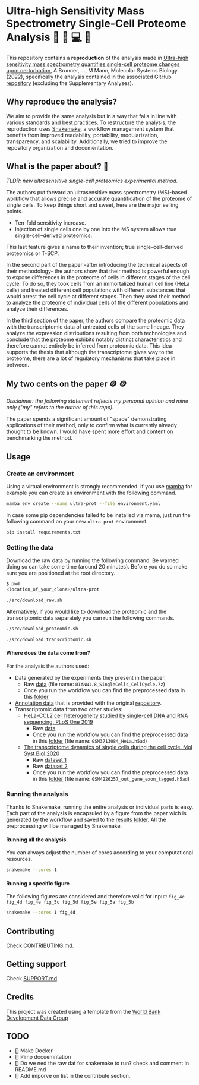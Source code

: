 # Ultra-high Sensitivity Mass Spectrometry Single-Cell Proteome Analysis 🔬 🧬 💻 🧪

This repository contains a **reproduction** of the analysis made in [Ultra-high sensitivity mass spectrometry quantifies single-cell proteome changes upon perturbation](https://doi.org/10.15252/msb.202110798), A Brunner, ..., M Mann, Molecular Systems Biology (2022), specifically the analysis contained in the associated GitHub [repository](https://github.com/theislab/singlecell_proteomics) (excluding the Supplementary Analyses).

## Why reproduce the analysis?

We aim to provide the same analysis but in a way that falls in line with various standards and best practices. To restructure the analysis, the reproduction uses [Snakemake](https://snakemake.readthedocs.io/en/stable/), a workflow management system that benefits from improved readability, portability, modularization, transparency, and scalability. Additionally, we tried to improve the repository organization and documentation.

## What is the paper about? 📖

*TLDR: new ultrasensitive single-cell proteomics experimental method.*

The authors put forward an ultrasensitive mass spectrometry (MS)-based workflow that allows precise and accurate quantification of the proteome of single cells. To keep things short and sweet, here are the major selling points.

- Ten-fold sensitivity increase.
- Injection of single cells one by one into the MS system allows true single-cell–derived proteomics.

This last feature gives a name to their invention; true single-cell–derived proteomics or T-SCP.

In the second part of the paper -after introducing the technical aspects of their methodology- the authors show that their method is powerful enough to expose differences in the proteome of cells in different stages of the cell cycle. To do so, they took cells from an immortalized human cell line (HeLa cells) and treated different cell populations with different substances that would arrest the cell cycle at different stages. Then they used their method to analyze the proteome of individual cells of the different populations and analyze their differences.

In the third section of the paper, the authors compare the proteomic data with the transcriptomic data of untreated cells of the same lineage. They analyze the expression distributions resulting from both technologies and conclude that the proteome exhibits notably distinct characteristics and therefore cannot entirely be inferred from proteomic data. This idea supports the thesis that although the transcriptome gives way to the proteome, there are a lot of regulatory mechanisms that take place in between.

## My two cents on the paper 🪙 🪙

*Disclaimer: the following statement reflects my personal opinion and mine only ("my" refers to the author of this repo).*

The paper spends a significant amount of "space" demonstrating applications of their method, only to confirm what is currently already thought to be known. I would have spent more effort and content on benchmarking the method.

## Usage

### Create an environment

Using a virtual environment is strongly recommended. If you use [mamba](https://mamba.readthedocs.io/en/latest/) for example you can create an environment with the following command.

```sh
mamba env create --name ultra-prot --file environment.yaml
```

In case some pip dependencies failed to be installed via mama, just run the following command on your new `ultra-prot` environment.

```sh
pip install requirements.txt
```

### Getting the data

Download the raw data by running the following command. Be warned doing so can take some time (around 20 minutes). Before you do so make sure you are positioned at the root directory.

```sh
$ pwd
<location_of_your_clone>/ultra-prot
```

```sh
./src/download_raw.sh
```

Alternatively, if you would like to download the proteomic and the transcriptomic data separately you can run the following commands.

```sh
./src/download_proteomic.sh
```

```sh
./src/download_transcriptomic.sh
```

#### Where does the data come from?

For the analysis the authors used:

- Data generated by the experiments they present in the paper.
  - Raw [data](https://www.ebi.ac.uk/pride/archive/projects/PXD024043) (file name: `DIANN1.8_SingleCells_CellCycle.7z`)
  - Once you run the workflow you can find the preprocessed data in this [folder](.github/data/preprocessed/proteomic)
- [Annotation data](.github/data/preprocessed/other) that is provided with the original [repository](https://github.com/theislab/singlecell_proteomics).
- Transcriptomic data from two other studies:
  - [HeLa-CCL2 cell heterogeneity studied by single-cell DNA and RNA sequencing. PLoS One 2019](https://doi.org/10.1371/journal.pone.0225466)
    - Raw [data](https://www.ncbi.nlm.nih.gov/geo/query/acc.cgi?acc=GSE129447)
    - Once you run the workflow you can find the preprocessed data in this [folder](.github/data/preprocessed/transcriptomic) (file name: `GSM3713084_HeLa.h5ad`)
  - [The transcriptome dynamics of single cells during the cell cycle. Mol Syst Biol 2020](https://doi.org/10.15252/msb.20209946)
    - Raw [dataset 1](https://www.ncbi.nlm.nih.gov/geo/query/acc.cgi?acc=GSE142277)
    - Raw [dataset 2](https://www.ncbi.nlm.nih.gov/geo/query/acc.cgi?acc=GSM4226257)
    - Once you run the workflow you can find the preprocessed data in this [folder](.github/data/preprocessed/transcriptomic) (file name: `GSM4226257_out_gene_exon_tagged.h5ad`)

### Running the analysis

Thanks to Snakemake, running the entire analysis or individual parts is easy. Each part of the analysis is encapsuled by a figure from the paper wich is generated by the workflow and saved to the [results folder](.github/results). All the preprocessing will be managed by Snakemake.

#### Running all the analysis

You can always adjust the number of cores according to your computational resources.

```sh
snakemake --cores 1
```

#### Running a specific figure

The following figures are considered and therefore valid for input: `fig_4c fig_4d fig_4e fig_5c fig_5d fig_5e fig_5a fig_5b`

```sh
snakemake --cores 1 fig_4d
```

## Contributing

Check [CONTRIBUTING.md](.github/CONTRIBUTING.md).

## Getting support

Check [SUPPORT.md](.github/SUPPORT.md).

## Credits

This project was created using a template from the [World Bank Development Data Group](https://worldbank.github.io/template/README.html)

## TODO

- [] Make Docker
- [] Pimp docuemntation
- [] Do we ned the raw dat for snakemake to run? check and comment in README.md
- [] Add imporve on list in the contribute section.
